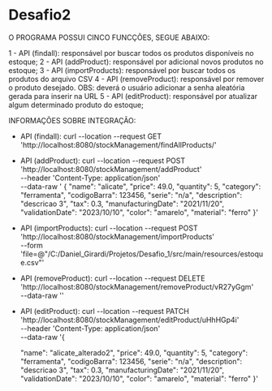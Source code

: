 # Desafio2

O PROGRAMA POSSUI CINCO FUNCÇÕES, SEGUE ABAIXO:

1 - API (findall): responsável por buscar todos os produtos disponíveis no estoque;
2 - API (addProduct): responsável por adicional novos produtos no estoque;
3 - API (importProducts): responsável por buscar todos os produtos do arquivo CSV
4 - API (removeProduct): responsável por remover o produto desejado. OBS: deverá o usuário adicionar a senha aleatória gerada para inserir na URL 
5 - API (editProduct): responsável por atualizar algum determinado produto do estoque;

INFORMAÇÕES SOBRE INTEGRAÇÃO:
 
- API (findall): curl --location --request GET 'http://localhost:8080/stockManagement/findAllProducts/'
 
- API (addProduct): curl --location --request POST 'http://localhost:8080/stockManagement/addProduct' \
--header 'Content-Type: application/json' \
--data-raw ' {
        "name": "alicate",
        "price": 49.0,
        "quantity": 5,
        "category": "ferramenta",
        "codigoBarra": 123456,
        "serie": "n/a",
        "description": "descricao 3",
        "tax": 0.3,
        "manufacturingDate": "2021/11/20",
        "validationDate": "2023/10/10",
        "color": "amarelo",
        "material": "ferro"
    }'
    
- API (importProducts): curl --location --request POST 'http://localhost:8080/stockManagement/importProducts' \
--form 'file=@"/C:/Daniel_Girardi/Projetos/Desafio_1/src/main/resources/estoque.csv"'

- API (removeProduct): curl --location --request DELETE 'http://localhost:8080/stockManagement/removeProduct/vR27yGgm' \
--data-raw ''

- API (editProduct): curl --location --request PATCH 'http://localhost:8080/stockManagement/editProduct/uHhHGp4i' \
--header 'Content-Type: application/json' \
--data-raw '{
    
    "name": "alicate_alterado2",
    "price": 49.0,
    "quantity": 5,
    "category": "ferramenta",
    "codigoBarra": 123456,
    "serie": "n/a",
    "description": "descricao 3",
    "tax": 0.3,
    "manufacturingDate": "2021/11/20",
    "validationDate": "2023/10/10",
    "color": "amarelo",
    "material": "ferro"
}' 

